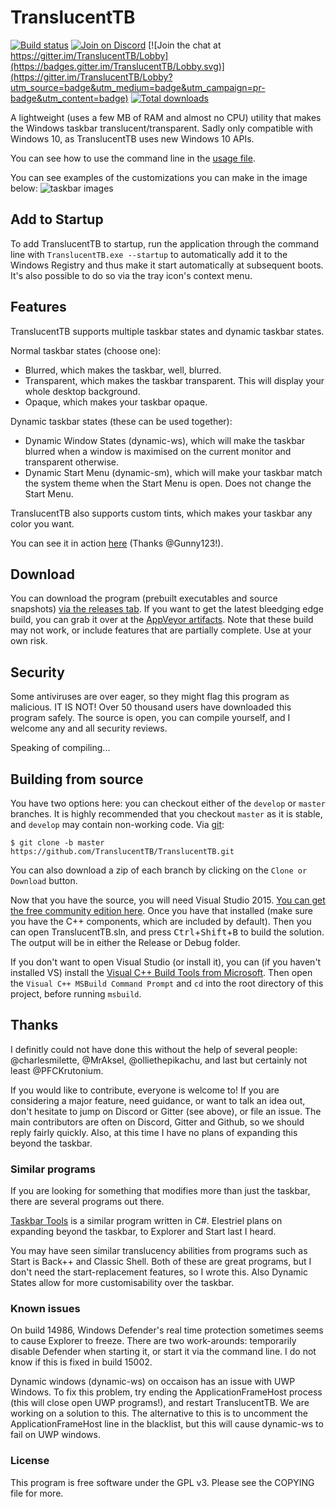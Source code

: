 # TranslucentTB

[![Build status](https://ci.appveyor.com/api/projects/status/9yym3vr6s5gc7vk3/branch/develop?svg=true)](https://ci.appveyor.com/project/sylveon/translucenttb/branch/develop)
[![Join on Discord](https://img.shields.io/discord/304387206552879116.svg)](https://discord.gg/w95DGTK)
[![Join the chat at https://gitter.im/TranslucentTB/Lobby](https://badges.gitter.im/TranslucentTB/Lobby.svg)](https://gitter.im/TranslucentTB/Lobby?utm_source=badge&utm_medium=badge&utm_campaign=pr-badge&utm_content=badge)
[![Total downloads](https://img.shields.io/github/downloads/TranslucentTB/TranslucentTB/total.svg)](https://github.com/TranslucentTB/TranslucentTB/releases)

A lightweight (uses a few MB of RAM and almost no CPU) utility that makes the Windows taskbar translucent/transparent. Sadly only compatible with Windows 10, as TranslucentTB uses new Windows 10 APIs.

You can see how to use the command line in the [usage file](usage.md).

You can see examples of the customizations you can make in the image below:
![taskbar images](https://i.imgur.com/QMnfswp.png)

## Add to Startup

To add TranslucentTB to startup, run the application through the command line with `TranslucentTB.exe --startup` to automatically add it to the Windows Registry and thus make it start automatically at subsequent boots.  
It's also possible to do so via the tray icon's context menu.

## Features
TranslucentTB supports multiple taskbar states and dynamic taskbar states.

Normal taskbar states (choose one):
 - Blurred, which makes the taskbar, well, blurred.
 - Transparent, which makes the taskbar transparent. This will display your whole desktop background.
 - Opaque, which makes your taskbar opaque.

Dynamic taskbar states (these can be used together):
 - Dynamic Window States (dynamic-ws), which will make the taskbar blurred when a window is maximised on the current monitor and transparent otherwise.
 - Dynamic Start Menu (dynamic-sm), which will make your taskbar match the system theme when the Start Menu is open. Does not change the Start Menu.

TranslucentTB also supports custom tints, which makes your taskbar any color you want.

You can see it in action [here](https://gfycat.com/EverlastingCreamyIlladopsis) (Thanks @Gunny123!).

## Download
You can download the program (prebuilt executables and source snapshots) [via the releases tab](https://github.com/ethanhs/TranslucentTB/releases).
If you want to get the latest bleedging edge build, you can grab it over at the [AppVeyor artifacts](https://ci.appveyor.com/project/sylveon/translucenttb/build/artifacts). Note that these build may not work, or include features that are partially complete. Use at your own risk.

## Security
Some antiviruses are over eager, so they might flag this program as malicious. IT IS NOT! Over 50 thousand users have downloaded this program safely. The source is open, you can compile yourself, and I welcome any and all security reviews.

Speaking of compiling...

## Building from source

You have two options here: you can checkout either of the `develop` or `master` branches. It is highly recommended that you checkout `master` as it is stable, and `develop` may contain non-working code.
 Via [git](https://git-scm.com):
```
$ git clone -b master https://github.com/TranslucentTB/TranslucentTB.git
```

You can also download a zip of each branch by clicking on the `Clone or Download` button.

Now that you have the source, you will need Visual Studio 2015. [You can get the free community edition here](https://www.visualstudio.com/vs/community/). 
Once you have that installed (make sure you have the C++ components, which are included by default). Then you can open TranslucentTB.sln, and press <kbd>Ctrl</kbd>+<kbd>Shift</kbd>+<kbd>B</kbd> to build the solution.
The output will be in either the Release or Debug folder.

If you don't want to open Visual Studio (or install it), you can (if you haven't installed VS) install the [Visual C++ Build Tools from Microsoft](http://landinghub.visualstudio.com/visual-cpp-build-tools). 
Then open the `Visual C++ MSBuild Command Prompt` and `cd` into the root directory of this project, before running `msbuild`.

## Thanks

I definitly could not have done this without the help of several people:
@charlesmilette, @MrAksel, @olliethepikachu, and last but certainly not least @PFCKrutonium.

If you would like to contribute, everyone is welcome to! If you are considering a major feature, need guidance, 
or want to talk an idea out, don't hesitate to jump on Discord or Gitter (see above), or file an issue. The main contributors are often on Discord, Gitter and Github, so we should reply fairly quickly.
Also, at this time I have no plans of expanding this beyond the taskbar.

### Similar programs
If you are looking for something that modifies more than just the taskbar, there are several programs out there.

[Taskbar Tools](https://github.com/Elestriel/TaskbarTools) is a similar program written in C#. Elestriel plans on expanding beyond the taskbar, to Explorer and Start last I heard.

You may have seen similar translucency abilities from programs such as Start is Back++ and Classic Shell. Both of these are great programs, but I don't need the start-replacement features, so I wrote this.
Also Dynamic States allow for more customisability over the taskbar.

### Known issues

On build 14986, Windows Defender's real time protection sometimes seems to cause Explorer to freeze. There are two work-arounds: temporarily disable Defender when starting it, or start it via the command line.
I do not know if this is fixed in build 15002.

Dynamic windows (dynamic-ws) on occaison has an issue with UWP Windows. To fix this problem, try ending the ApplicationFrameHost process (this will close open UWP programs!), and restart TranslucentTB. We are working on a solution to this.
The alternative to this is to uncomment the ApplicationFrameHost line in the blacklist, but this will cause dynamic-ws to fail on UWP windows.

### License

This program is free software under the GPL v3. Please see the COPYING file for more.

